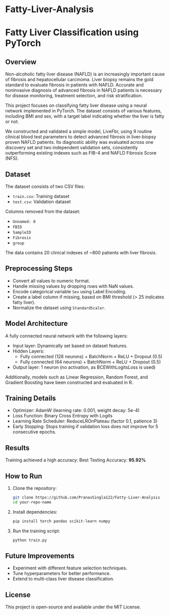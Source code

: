 # Fatty-Liver-Analysis

# Fatty Liver Classification using PyTorch

## Overview
Non-alcoholic fatty liver disease (NAFLD) is an increasingly important cause of fibrosis and hepatocellular carcinoma. Liver biopsy remains the gold standard to evaluate fibrosis in patients with NAFLD. Accurate and noninvasive diagnosis of advanced fibrosis in NAFLD patients is necessary for disease monitoring, treatment selection, and risk stratification.

This project focuses on classifying fatty liver disease using a neural network implemented in PyTorch. The dataset consists of various features, including BMI and sex, with a target label indicating whether the liver is fatty or not.

We constructed and validated a simple model, LiveFbr, using 9 routine clinical blood test parameters to detect advanced fibrosis in liver-biopsy proven NAFLD patients. Its diagnostic ability was evaluated across one discovery set and two independent validation sets, consistently outperforming existing indexes such as FIB-4 and NAFLD Fibrosis Score (NFS).

## Dataset
The dataset consists of two CSV files:
- `train.csv`: Training dataset
- `test.csv`: Validation dataset

Columns removed from the dataset:
- `Unnamed: 0`
- `FBID`
- `SampleID`
- `Fibrosis`
- `group`

The data contains 20 clinical indexes of ~800 patients with liver fibrosis.

## Preprocessing Steps
- Convert all values to numeric format.
- Handle missing values by dropping rows with NaN values.
- Encode categorical variable `Sex` using Label Encoding.
- Create a label column if missing, based on BMI threshold (> 25 indicates fatty liver).
- Normalize the dataset using `StandardScaler`.

## Model Architecture
A fully connected neural network with the following layers:
- Input layer: Dynamically set based on dataset features.
- Hidden Layers:
  - Fully connected (128 neurons) + BatchNorm + ReLU + Dropout (0.5)
  - Fully connected (64 neurons) + BatchNorm + ReLU + Dropout (0.5)
- Output layer: 1 neuron (no activation, as BCEWithLogitsLoss is used)

Additionally, models such as Linear Regression, Random Forest, and Gradient Boosting have been constructed and evaluated in R.

## Training Details
- Optimizer: AdamW (learning rate: 0.001, weight decay: 5e-4)
- Loss Function: Binary Cross Entropy with Logits
- Learning Rate Scheduler: ReduceLROnPlateau (factor 0.1, patience 3)
- Early Stopping: Stops training if validation loss does not improve for 5 consecutive epochs.

## Results
Training achieved a high accuracy:
Best Testing Accuracy: **95.92%**

## How to Run
1. Clone the repository:
   ```bash
   git clone https://github.com/PranavSingla122/Fatty-Liver-Analysis
   cd your-repo-name
   ```
2. Install dependencies:
   ```bash
   pip install torch pandas scikit-learn numpy
   ```
3. Run the training script:
   ```bash
   python train.py
   ```

## Future Improvements
- Experiment with different feature selection techniques.
- Tune hyperparameters for better performance.
- Extend to multi-class liver disease classification.

## License
This project is open-source and available under the MIT License.

